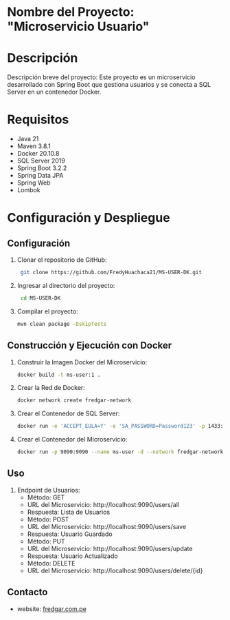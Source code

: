 # Nombre del Proyecto: "Microservicio Usuario"

# Descripción
Descripción breve del proyecto: Este proyecto es un microservicio desarrollado con Spring Boot que gestiona usuarios y se conecta a SQL Server en un contenedor Docker.

# Requisitos
- Java 21
- Maven 3.8.1
- Docker 20.10.8
- SQL Server 2019
- Spring Boot 3.2.2
- Spring Data JPA
- Spring Web
- Lombok

# Configuración y Despliegue
## Configuración
1. Clonar el repositorio de GitHub:
   ```bash
    git clone https://github.com/FredyHuachaca21/MS-USER-DK.git
    ```
2. Ingresar al directorio del proyecto:
    ```bash
     cd MS-USER-DK
     ```
3. Compilar el proyecto:
    ```bash
    mvn clean package -DskipTests
    ```  

## Construcción y Ejecución con Docker
1. Construir la Imagen Docker del Microservicio:
    ```bash
    docker build -t ms-user:1 .
    ```
2. Crear la Red de Docker:
    ```bash
    docker network create fredgar-network
    ```
3. Crear el Contenedor de SQL Server:
    ```bash
    docker run -e 'ACCEPT_EULA=Y' -e 'SA_PASSWORD=Password123' -p 1433:1433 --name sql-server -d --network fredgar-network mcr.microsoft.com/mssql/server:latest
    ```
4. Crear el Contenedor del Microservicio:
    ```bash
    docker run -p 9090:9090 --name ms-user -d --network fredgar-network ms-user:1
    ```
   
## Uso
1. Endpoint de Usuarios:
   - Método: GET
   - URL del Microservicio: http://localhost:9090/users/all
   - Respuesta: Lista de Usuarios
   - Método: POST
   - URL del Microservicio: http://localhost:9090/users/save
   - Respuesta: Usuario Guardado
   - Método: PUT
   - URL del Microservicio: http://localhost:9090/users/update
   - Respuesta: Usuario Actualizado
   - Método: DELETE
   - URL del Microservicio: http://localhost:9090/users/delete/{id}
## Contacto
- website: [fredgar.com.pe](https://fredgar.com.pe)
   
